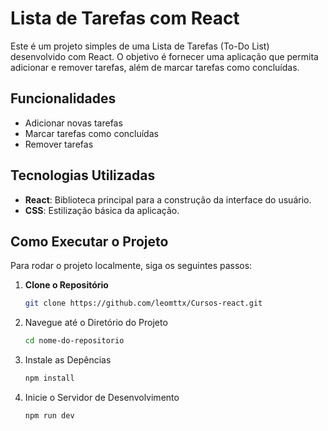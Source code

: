 # Lista de Tarefas com React

Este é um projeto simples de uma Lista de Tarefas (To-Do List) desenvolvido com React. O objetivo é fornecer uma aplicação que permita adicionar e remover tarefas, além de marcar tarefas como concluídas.

## Funcionalidades

- Adicionar novas tarefas
- Marcar tarefas como concluídas
- Remover tarefas

## Tecnologias Utilizadas

- **React**: Biblioteca principal para a construção da interface do usuário.
- **CSS**: Estilização básica da aplicação.

## Como Executar o Projeto

Para rodar o projeto localmente, siga os seguintes passos:

1. **Clone o Repositório**

   ```bash
   git clone https://github.com/leomttx/Cursos-react.git

2. Navegue até o Diretório do Projeto
   ````bash
   cd nome-do-repositorio

3. Instale as Depências
   ````bash
   npm install

3. Inicie o Servidor de Desenvolvimento
   ````bash
   npm run dev
